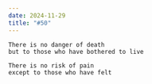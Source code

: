 ```yaml
---
date: 2024-11-29
title: "#50"
--- 
```


```text
There is no danger of death
but to those who have bothered to live

There is no risk of pain
except to those who have felt
```
<!--more-->
